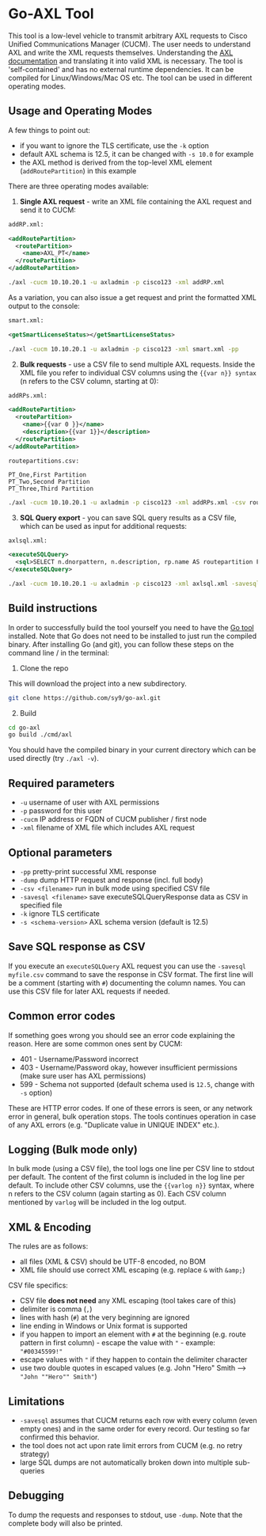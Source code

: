 # Go-AXL Tool

This tool is a low-level vehicle to transmit arbitrary AXL requests to Cisco Unified Communications Manager (CUCM). The user needs to understand AXL and write the XML requests themselves. Understanding the [AXL documentation](https://developer.cisco.com/docs/axl/) and translating it into valid XML is necessary. The tool is 'self-contained' and has no external runtime dependencies. It can be compiled for Linux/Windows/Mac OS etc. The tool can be used in different operating modes.

## Usage and Operating Modes

A few things to point out:
* if you want to ignore the TLS certificate, use the `-k` option
* default AXL schema is 12.5, it can be changed with `-s 10.0` for example
* the AXL method is derived from the top-level XML element (`addRoutePartition`) in this example

There are three operating modes available:

1. **Single AXL request** - write an XML file containing the AXL request and send it to CUCM:

```xml
addRP.xml:

<addRoutePartition>
  <routePartition>
    <name>AXL_PT</name>
  </routePartition>
</addRoutePartition>
```

```bash
./axl -cucm 10.10.20.1 -u axladmin -p cisco123 -xml addRP.xml
```

As a variation, you can also issue a get request and print the formatted XML output to the console:
```xml
smart.xml:

<getSmartLicenseStatus></getSmartLicenseStatus>
```

```bash
./axl -cucm 10.10.20.1 -u axladmin -p cisco123 -xml smart.xml -pp
```

2. **Bulk requests** - use a CSV file to send multiple AXL requests. Inside the XML file you refer to individual CSV columns using the `{{var n}} syntax` (n refers to the CSV column, starting at 0):

```xml
addRPs.xml:

<addRoutePartition>
  <routePartition>
    <name>{{var 0 }}</name>
    <description>{{var 1}}</description>
  </routePartition>
</addRoutePartition>
```

```csv
routepartitions.csv:

PT_One,First Partition
PT_Two,Second Partition
PT_Three,Third Partition
```

```bash
./axl -cucm 10.10.20.1 -u axladmin -p cisco123 -xml addRPs.xml -csv routepartitions.csv
```

3. **SQL Query export** - you can save SQL query results as a CSV file, which can be used as input for additional requests:

```xml
axlsql.xml:

<executeSQLQuery>
  <sql>SELECT n.dnorpattern, n.description, rp.name AS routepartition FROM numplan n LEFT JOIN routepartition rp ON rp.pkid=n.fkroutepartition</sql>
</executeSQLQuery>
```

```bash
./axl -cucm 10.10.20.1 -u axladmin -p cisco123 -xml axlsql.xml -savesql result.csv
```

## Build instructions

In order to successfully build the tool yourself you need to have the [Go tool](https://golang.org/dl/) installed. Note that Go does not need to be installed to just run the compiled binary. After installing Go (and git), you can follow these steps on the command line / in the terminal:

1. Clone the repo

This will download the project into a new subdirectory.

```bash
git clone https://github.com/sy9/go-axl.git
```

2. Build

```bash
cd go-axl
go build ./cmd/axl
```

You should have the compiled binary in your current directory which can be used directly (try `./axl -v`).

## Required parameters

* `-u` username of user with AXL permissions
* `-p` password for this user
* `-cucm` IP address or FQDN of CUCM publisher / first node
* `-xml` filename of XML file which includes AXL request

## Optional parameters

* `-pp` pretty-print successful XML response
* `-dump` dump HTTP request and response (incl. full body)
* `-csv <filename>` run in bulk mode using specified CSV file
* `-savesql <filename>` save executeSQLQueryResponse data as CSV in specified file
* `-k` ignore TLS certificate
* `-s <schema-version>` AXL schema version (default is 12.5)

## Save SQL response as CSV

If you execute an `executeSQLQuery` AXL request you can use the `-savesql myfile.csv` command to save the response in CSV format. The first line will be a comment (starting with `#`) documenting the column names. You can use this CSV file for later AXL requests if needed.

## Common error codes

If something goes wrong you should see an error code explaining the reason. Here are some common ones sent by CUCM:

* 401 - Username/Password incorrect
* 403 - Username/Password okay, however insufficient permissions (make sure user has AXL permissions)
* 599 - Schema not supported (default schema used is `12.5`, change with `-s` option)

These are HTTP error codes. If one of these errors is seen, or any network error in general, bulk operation stops. The tools continues operation in case of any AXL errors (e.g. "Duplicate value in UNIQUE INDEX" etc.).

## Logging (Bulk mode only)

In bulk mode (using a CSV file), the tool logs one line per CSV line to stdout per default. The content of the first column is included in the log line per default. To include other CSV columns, use the `{{varlog n}}` syntax, where n refers to the CSV column (again starting as 0). Each CSV column mentioned by `varlog` will be included in the log output. 

## XML & Encoding

The rules are as follows:

* all files (XML & CSV) should be UTF-8 encoded, no BOM
* XML file should use correct XML escaping (e.g. replace `&` with `&amp;`)

CSV file specifics:
* CSV file **does not need** any XML escaping (tool takes care of this)
* delimiter is comma (`,`)
* lines with hash (`#`) at the very beginning are ignored
* line ending in Windows or Unix format is supported
* if you happen to import an element with `#` at the beginning (e.g. route pattern in first column) - escape the value with `"` - example: `"#00345599!"`
* escape values with `"` if they happen to contain the delimiter character
* use two double quotes in escaped values (e.g. John "Hero" Smith --> `"John ""Hero"" Smith"`)

## Limitations

* `-savesql` assumes that CUCM returns each row with every column (even empty ones) and in the same order for every record. Our testing so far confirmed this behavior.
* the tool does not act upon rate limit errors from CUCM (e.g. no retry strategy)
* large SQL dumps are not automatically broken down into multiple sub-queries

## Debugging

To dump the requests and responses to stdout, use `-dump`. Note that the complete body will also be printed.
